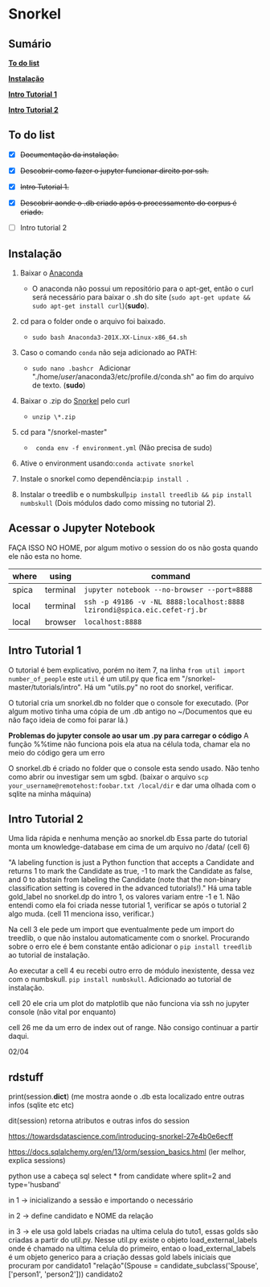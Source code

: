 # Snorkel

## Sumário

[**To do list**](https://github.com/zirondi/snorkel/blob/master/README.md#to-do-list)

[**Instalação**](https://github.com/zirondi/snorkel/blob/master/README.md#instalação)

[**Intro Tutorial 1**](https://github.com/zirondi/snorkel/blob/master/README.md#intro-tutorial-1)

[**Intro Tutorial 2**](https://github.com/zirondi/snorkel/blob/master/README.md#intro-tutorial-2)

## To do list
- [x] ~~Documentação da instalação.~~
- [x] ~~Descobrir como fazer o jupyter funcionar direito por ssh.~~
- [x] ~~Intro Tutorial 1.~~
- [x] ~~Descobrir aonde o .db criado após o processamento do corpus é criado.~~
- [ ] Intro tutorial 2


## Instalação 
1. Baixar o [Anaconda](https://www.anaconda.com/distribution/)
    - O anaconda não possui um repositório para o apt-get, então o curl será necessário para baixar o .sh do site (```sudo apt-get update && sudo apt-get install curl```)(**sudo**).
  
2. cd para o folder onde o arquivo foi baixado.
    - ```sudo bash Anaconda3-201X.XX-Linux-x86_64.sh```

3. Caso o comando ```conda``` não seja adicionado ao PATH:
    - ```sudo nano .bashcr ```
      Adicionar "./home/*user*/anaconda3/etc/profile.d/conda.sh" ao fim do arquivo de texto. (**sudo**)
      
4. Baixar o .zip do [Snorkel](https://github.com/HazyResearch/snorkel) pelo curl
	- ```unzip \*.zip```

5. cd para "/snorkel-master"
	- ``` conda env -f environment.yml``` (Não precisa de sudo)

6. Ative o environment usando:```conda activate snorkel```

7. Instale o snorkel como dependência:``` pip install . ```

8. Instalar o treedlib e o numbskull```pip install treedlib && pip install numbskull``` (Dois módulos dado como missing no tutorial 2). 

## Acessar o Jupyter Notebook

FAÇA ISSO NO HOME, por algum motivo o session do os não gosta quando ele não esta no home.

| where  | using    | command                                          |
| ------ | -------- | ------------------------------------------------ |
| spica | terminal | `jupyter notebook --no-browser --port=8888`      |
| local  | terminal | `ssh -p 49186 -v -NL 8888:localhost:8888 lzirondi@spica.eic.cefet-rj.br` |
| local  | browser  | `localhost:8888`                                 |


## Intro Tutorial 1
O tutorial é bem explicativo, porém no item 7, na linha ```from util import number_of_people``` este ```util``` é um util.py que fica em "/snorkel-master/tutorials/intro".
Há um "utils.py" no root do snorkel, verificar.

O tutorial cria um snorkel.db no folder que o console for executado. (Por algum motivo tinha uma cópia de um .db antigo no ~/Documentos que eu não faço ideia de como foi parar lá.)

**Problemas do jupyter console ao usar um .py para carregar o código**
	A função %%time não funciona pois ela atua na célula toda, chamar ela no meio do código gera um erro

O snorkel.db é criado no folder que o console esta sendo usado. Não tenho como abrir ou investigar sem um sgbd.
(baixar o arquivo ```scp your_username@remotehost:foobar.txt /local/dir``` e dar uma olhada com o sqlite na minha máquina)

## Intro Tutorial 2

Uma lida rápida e nenhuma menção ao snorkel.db
Essa parte do tutorial monta um knowledge-database em cima de um arquivo no /data/ (cell 6)

"A labeling function is just a Python function that accepts a Candidate and returns 1 to mark the Candidate as true, -1 to mark the Candidate as false, and 0 to abstain from labeling the Candidate (note that the non-binary classification setting is covered in the advanced tutorials!)." Há uma table gold_label no snorkel.dp do intro 1, os valores variam entre -1 e 1. Não entendi como ela foi criada nesse tutorial 1, verificar se após o tutorial 2 algo muda. (cell 11 menciona isso, verificar.)

Na cell 3 ele pede um import que eventualmente pede um import do treedlib, o que não instalou automaticamente com o snorkel. Procurando sobre o erro ele é bem constante então adicionar o ```pip install treedlib``` ao tutorial de instalação.

Ao executar a cell 4 eu recebi outro erro de módulo inexistente, dessa vez com o numbskull. ```pip install numbskull```. Adicionado ao tutorial de instalação.

cell 20 ele cria um plot do matplotlib que não funciona via ssh no jupyter console (não vital por enquanto)

cell 26 me da um erro de index out of range. Não consigo continuar a partir daqui.

02/04














## rdstuff

print(session.__dict__) (me mostra aonde o .db esta localizado entre outras infos (sqlite etc etc)

dit(session) retorna atributos e outras infos do session

https://towardsdatascience.com/introducing-snorkel-27e4b0e6ecff

https://docs.sqlalchemy.org/en/13/orm/session_basics.html (ler melhor, explica sessions)


python use a cabeça 
sql select * from candidate where split=2 and type='husband'

in 1 -> inicializando a sessão e importando o necessário

in 2 -> define candidato e NOME da relação

in 3 -> ele usa gold labels criadas na ultima celula do tuto1, essas golds são criadas a partir do util.py. Nesse util.py existe o objeto load_external_labels onde é chamado na ultima celula do primeiro, entao o load_external_labels é um objeto generico para a criação dessas gold labels iniciais que procuram por candidato1 "relação"(Spouse = candidate_subclass('Spouse', ['person1', 'person2'])) candidato2


